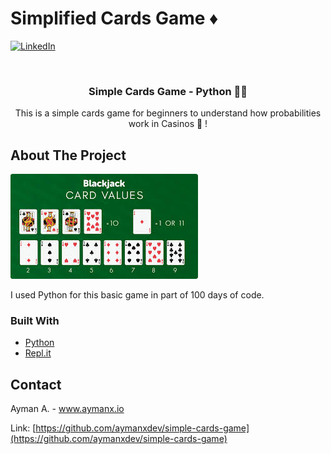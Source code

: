 # Simplified Cards Game ♦️ 

[![LinkedIn][linkedin-shield]][linkedin-url]


<!-- PROJECT LOGO -->
<br />
<p align="center">
 

  <h3 align="center">Simple Cards Game - Python 👨‍💻 </h3>

  <p align="center">
    This is a simple cards game for beginners to understand how probabilities work in Casinos 🎰 !
</p>





<!-- ABOUT THE PROJECT -->
## About The Project

![Product Name Screen Shot][product-screenshot]

I used Python for this basic game in part of 100 days of code.



### Built With

* [Python](https://www.python.org/)
* [Repl.it](https://repl.it/~)


<!-- CONTACT -->
## Contact

Ayman A.  - www.aymanx.io

Link: [https://github.com/aymanxdev/simple-cards-game](https://github.com/aymanxdev/simple-cards-game)




<!-- MARKDOWN LINKS & IMAGES -->

[linkedin-shield]: https://img.shields.io/badge/-LinkedIn-black.svg?style=flat-square&logo=linkedin&colorB=555
[linkedin-url]: https://www.linkedin.com/in/ayman-io/
[product-screenshot]: images/cards.jpeg
